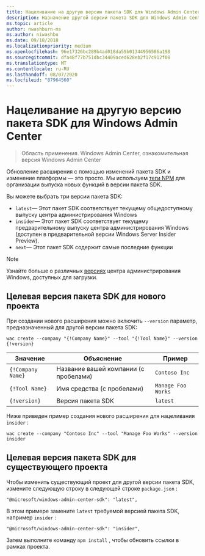 ```yaml
---
title: Нацеливание на другую версию пакета SDK для Windows Admin Center
description: Назначение другой версии пакета SDK для Windows Admin Center (проект Хонолулу)
ms.topic: article
author: nwashburn-ms
ms.author: niwashbu
ms.date: 09/18/2018
ms.localizationpriority: medium
ms.openlocfilehash: 96e17326bc289b4ad018da59b01344956586a198
ms.sourcegitcommit: dfa48f77b751dbc34409aced628eb2f17c912f08
ms.translationtype: MT
ms.contentlocale: ru-RU
ms.lasthandoff: 08/07/2020
ms.locfileid: "87964560"
---
```

# <a name="target-a-different-version-of-the-windows-admin-center-sdk"></a>Нацеливание на другую версию пакета SDK для Windows Admin Center

>Область применения. Windows Admin Center, ознакомительная версия Windows Admin Center

Обновление расширения с помощью изменений пакета SDK и изменение платформы — это просто.  Мы используем [теги NPM](https://www.npmjs.com/package/@microsoft/windows-admin-center-sdk) для организации выпуска новых функций в версии пакета SDK.

Вы можете выбрать три версии пакета SDK:

* ```latest```— Этот пакет SDK соответствует текущему общедоступному выпуску центра администрирования Windows
* ```insider```— Этот пакет SDK соответствует текущему предварительному выпуску центра администрирования Windows (доступен в предварительной версии Windows Server Insider Preview).
* ```next```— Этот пакет SDK содержит самые последние функции

> [!NOTE]
> Узнайте больше о различных [версиях](https://aka.ms/WACDownloadPage) центра администрирования Windows, доступных для загрузки.

## <a name="targeting-sdk-version-on-a-new-project"></a>Целевая версия пакета SDK для нового проекта

При создании нового расширения можно включить ```--version``` параметр, предназначенный для другой версии пакета SDK:

```
wac create --company "{!Company Name}" --tool "{!Tool Name}" --version {!version}
```

| Значение | Объяснение | Пример |
| ----- | ----------- | ------- |
| ```{!Company Name}``` | Название вашей компании (с пробелами) | ```Contoso Inc``` |
| ```{!Tool Name}``` | Имя средства (с пробелами) | ```Manage Foo Works``` |
| ```{!version}``` | Версия пакета SDK | ```latest``` |

Ниже приведен пример создания нового расширения для нацеливания ```insider``` :

```
wac create --company "Contoso Inc" --tool "Manage Foo Works" --version insider
```

## <a name="targeting-sdk-version-on-an-existing-project"></a>Целевая версия пакета SDK для существующего проекта

Чтобы изменить существующий проект для другой версии пакета SDK, измените следующую строку в следующей строке ```package.json``` :

```
"@microsoft/windows-admin-center-sdk": "latest",
```
В этом примере замените ```latest``` требуемой версией пакета SDK, например ```insider``` :

```
"@microsoft/windows-admin-center-sdk": "insider",
```

Затем выполните команду ```npm install``` , чтобы обновить ссылки в рамках проекта.